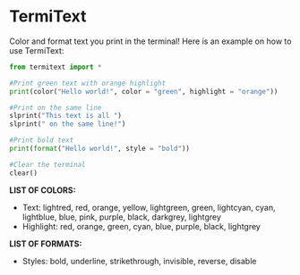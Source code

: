 # TermiText

Color and format text you print in the terminal!
Here is an example on how to use TermiText:
```python
from termitext import *

#Print green text with orange highlight
print(color("Hello world!", color = "green", highlight = "orange"))

#Print on the same line
slprint("This text is all ")
slprint(" on the same line!")

#Print bold text
print(format("Hello world!", style = "bold"))

#Clear the terminal
clear()
```  
**LIST OF COLORS:**  
- Text: lightred, red, orange, yellow, lightgreen, green, lightcyan, cyan, lightblue, blue, pink, purple, black, darkgrey,    lightgrey  
- Highlight: red, orange, green, cyan, blue, purple, black, lightgrey  

**LIST OF FORMATS:**  
- Styles: bold, underline, strikethrough, invisible, reverse, disable  
